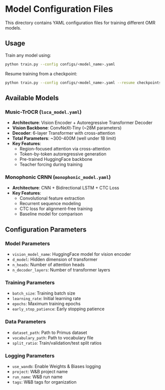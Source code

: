 # Model Configuration Files

This directory contains YAML configuration files for training different OMR models.

## Usage

Train any model using:
```bash
python train.py --config configs/<model_name>.yaml
```

Resume training from a checkpoint:
```bash
python train.py --config configs/<model_name>.yaml --resume checkpoints/<model_name>/best_checkpoint.pt
```

## Available Models

### Music-TrOCR (`luca_model.yaml`)
- **Architecture**: Vision Encoder + Autoregressive Transformer Decoder
- **Vision Backbone**: ConvNeXt-Tiny (~28M parameters)
- **Decoder**: 6-layer Transformer with cross-attention
- **Total Parameters**: ~300-400M (well under 1B limit)
- **Key Features**:
  - Region-focused attention via cross-attention
  - Token-by-token autoregressive generation
  - Pre-trained HuggingFace backbone
  - Teacher forcing during training

### Monophonic CRNN (`monophonic_model.yaml`)  
- **Architecture**: CNN + Bidirectional LSTM + CTC Loss
- **Key Features**:
  - Convolutional feature extraction
  - Recurrent sequence modeling
  - CTC loss for alignment-free training
  - Baseline model for comparison

## Configuration Parameters

### Model Parameters
- `vision_model_name`: HuggingFace model for vision encoder
- `d_model`: Hidden dimension of transformer
- `n_heads`: Number of attention heads
- `n_decoder_layers`: Number of transformer layers

### Training Parameters
- `batch_size`: Training batch size
- `learning_rate`: Initial learning rate
- `epochs`: Maximum training epochs
- `early_stop_patience`: Early stopping patience

### Data Parameters
- `dataset_path`: Path to Primus dataset
- `vocabulary_path`: Path to vocabulary file
- `split_ratio`: Train/validation/test split ratios

### Logging Parameters
- `use_wandb`: Enable Weights & Biases logging
- `project`: W&B project name
- `run_name`: W&B run name
- `tags`: W&B tags for organization